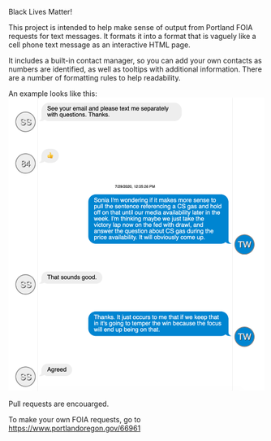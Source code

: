
Black Lives Matter!

This project is intended to help make sense of output from Portland FOIA requests for text messages.  It formats it into a format that is vaguely like a cell phone text message as an interactive HTML page.

It includes a built-in contact manager, so you can add your own contacts as numbers are identified, as well as tooltips with additional information.  There are a number of formatting rules to help readability.

An example looks like this:
![Example Export](images/example.png)

Pull requests are encouarged.

To make your own FOIA requests, go to https://www.portlandoregon.gov/66961



